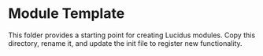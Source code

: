 # Module Template

This folder provides a starting point for creating Lucidus modules.
Copy this directory, rename it, and update the init file to register
new functionality.

